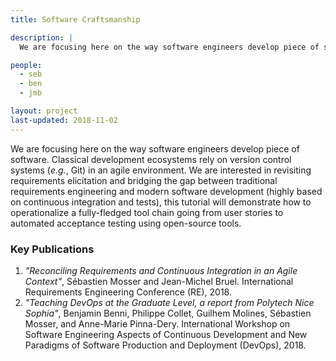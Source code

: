 ```yaml
---
title: Software Craftsmanship

description: |
  We are focusing here on the way software engineers develop piece of software. Classical development ecosystems rely on version control systems (_e.g._, Git) in an agile environment.

people:
  - seb
  - ben
  - jmb

layout: project
last-updated: 2018-11-02
---
```


We are focusing here on the way software engineers develop piece of software.
Classical development ecosystems rely on version control systems (_e.g._, Git)
in an agile environment. We are interested in revisiting requirements
elicitation and bridging the gap between traditional requirements engineering
and modern software development (highly based on continuous integration and
tests), this tutorial will demonstrate how to  operationalize a fully-fledged
tool chain going from user stories to automated acceptance testing using
open-source tools.

### Key Publications

  1. _"Reconciling Requirements and Continuous Integration in an Agile Context"_, Sébastien Mosser and Jean-Michel Bruel. International Requirements Engineering Conference (RE), 2018.
  2. _"Teaching DevOps at the Graduate Level, a report from Polytech Nice Sophia"_, Benjamin Benni, Philippe Collet, Guilhem Molines, Sébastien Mosser, and Anne-Marie Pinna-Dery. International Workshop on Software Engineering Aspects of Continuous Development and New Paradigms of Software Production and Deployment (DevOps), 2018.

